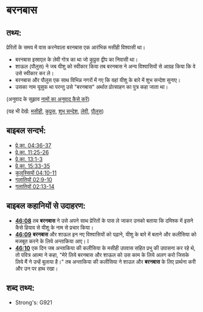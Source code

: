 # बरनबास #

## तथ्य: ##

प्रेरितों के समय में वास करनेवाला बरनबास एक आरंभिक मसीही विश्वासी था।

* बरनबास इस्राएल के लेवी गोत्र का था जो कुप्रुस द्वीप का निवासी था।
* शाऊल (पौलुस) ने जब यीशु को स्वीकार किया तब बरनबास ने अन्य विश्वासियों से आग्रह किया कि वे उसे स्वीकार कर ले।
* बरनबास और पौलुस एक साथ विभिन्न नगरों में गए कि वहां यीशु के बारे में शुभ सन्देश सुनाए।
* उसका नाम यूसुफ था परन्तु उसे "बरनबास" अर्थात प्रोत्साहन का पुत्र कहा जाता था।

(अनुवाद के सुझाव [नामों का अनुवाद कैसे करें](rc://en/ta/man/translate/translate-names))

(यह भी देखें: [मसीही](../kt/christian.md), [कुप्रुस](../names/cyprus.md), [शुभ सन्देश](../kt/goodnews.md), [लेवी](../names/levite.md), [पौलुस](../names/paul.md))

## बाइबल सन्दर्भ: ##

* [प्रे.का. 04:36-37](rc://en/tn/help/act/04/36)
* [प्रे.का. 11:25-26](rc://en/tn/help/act/11/25)
* [प्रे.का. 13:1-3](rc://en/tn/help/act/13/01)
* [प्रे.का. 15:33-35](rc://en/tn/help/act/15/33)
* [कुलुस्सियों 04:10-11](rc://en/tn/help/col/04/10)
* [गलातियों 02:9-10](rc://en/tn/help/gal/02/09)
* [गलातियों 02:13-14](rc://en/tn/help/gal/02/13)

## बाइबल कहानियों से उदाहरण: ##

* __[46:08](rc://en/tn/help/obs/46/08)__  तब __बरनबास__ ने उसे अपने साथ प्रेरितों के पास ले जाकर उनको बताया कि दमिश्क में इसने कैसे हियाव से यीशु के नाम से प्रचार किया। 
* __[46:09](rc://en/tn/help/obs/46/09)__ __बरनबास__  और शाऊल इन नए विश्वासियों को पढ़ाने, यीशु के बारे में बताने और कलीसिया को मजबूत करने के लिये अन्ताकिया आए। I
* __[46:10](rc://en/tn/help/obs/46/10)__ एक दिन जब अन्ताकिया की कलीसिया के मसीही उपवास सहित प्रभु की उपासना कर रहे थे, तो पवित्र आत्मा ने कहा, "मेरे लिये बरनबास और शाऊल को उस काम के लिये अलग करो जिसके लिये मैं ने उन्हें बुलाया है।" तब अन्ताकिया की कलीसिया ने शाउल और __बरनबास__ के लिए प्रार्थना करी और उन पर हाथ रखा।

## शब्द तथ्य: ##

* Strong's: G921
